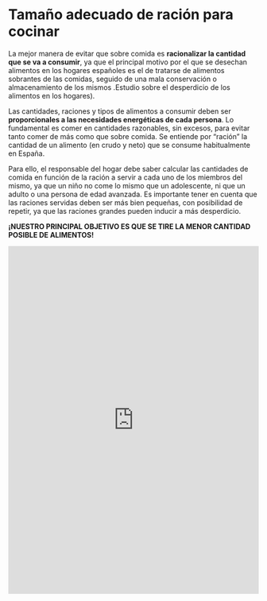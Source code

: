 # Tamaño adecuado de ración para cocinar

La mejor manera de evitar que sobre comida es **racionalizar la cantidad que se va a consumir**, ya que el principal motivo por el que se desechan alimentos en los hogares españoles es el de tratarse de alimentos sobrantes de las comidas, seguido de una mala conservación o almacenamiento de los mismos .Estudio sobre el desperdicio de los alimentos en los hogares).

Las cantidades, raciones y tipos de alimentos a consumir deben ser **proporcionales a las necesidades energéticas de cada persona**. Lo fundamental es comer en cantidades razonables, sin excesos, para evitar tanto comer de más como que sobre comida. Se entiende por “ración” la cantidad de un alimento (en crudo y neto) que se consume habitualmente en España.

Para ello, el responsable del hogar debe saber calcular las cantidades de comida en función de la ración a servir a cada uno de los miembros del mismo, ya que un niño no come lo mismo que un adolescente, ni que un adulto o una persona de edad avanzada. Es importante tener en cuenta que las raciones servidas deben ser más bien pequeñas, con posibilidad de repetir, ya que las raciones grandes pueden inducir a más desperdicio.

**¡NUESTRO PRINCIPAL OBJETIVO ES QUE SE TIRE LA MENOR CANTIDAD POSIBLE DE ALIMENTOS!**

<iframe src="http://ec.europa.eu/avservices/video/player.cfm?ref=I075463&sitelang=en&videolang=es" frameborder="0" width="100%" height="700" allowfullscreen="true" mozallowfullscreen="true" webkitallowfullscreen="true"></iframe>